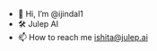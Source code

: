 - 👋 Hi, I’m @ijindal1
- 🛠️ Julep AI
- 📫 How to reach me ishita@julep.ai

<!---
ijindal1/ijindal1 is a ✨ special ✨ repository because its `README.md` (this file) appears on your GitHub profile.
You can click the Preview link to take a look at your changes.
--->
